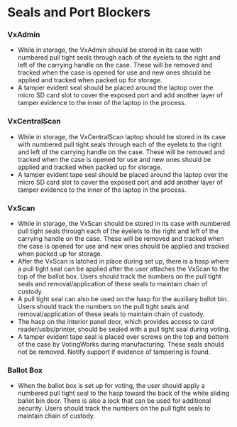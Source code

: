 # Seals and Port Blockers

### VxAdmin

* While in storage, the VxAdmin should be stored in its case with numbered pull tight seals through each of the eyelets to the right and left of the carrying handle on the case. These will be removed and tracked when the case is opened for use and new ones should be applied and tracked when packed up for storage.&#x20;
* A tamper evident seal should be placed around the laptop over the micro SD card slot to cover the exposed port and add another layer of tamper evidence to the inner of the laptop in the process.

### VxCentralScan

* While in storage, the VxCentralScan laptop should be stored in its case with numbered pull tight seals through each of the eyelets to the right and left of the carrying handle on the case. These will be removed and tracked when the case is opened for use and new ones should be applied and tracked when packed up for storage.
* A tamper evident tape seal should be placed around the laptop over the micro SD card slot to cover the exposed port and add another layer of tamper evidence to the inner of the laptop in the process.

### VxScan

* While in storage, the VxScan should be stored in its case with numbered pull tight seals through each of the eyelets to the right and left of the carrying handle on the case. These will be removed and tracked when the case is opened for use and new ones should be applied and tracked when packed up for storage.
* After the VxScan is latched in place during set up, there is a hasp where a pull tight seal can be applied after the user attaches the VxScan to the top of the ballot box.  Users should track the numbers on the pull tight seals and removal/application of these seals to maintain chain of custody.&#x20;
* A pull tight seal can also be used on the hasp for the auxiliary ballot bin.   Users should track the numbers on the pull tight seals and removal/application of these seals to maintain chain of custody.&#x20;
* The hasp on the interior panel door, which provides access to card reader/usbs/printer,  should be sealed with a pull tight seal during voting.&#x20;
* A tamper evident tape seal is placed over screws on the top and bottom of the case by VotingWorks during manufacturing. These seals should not be removed. Notify support if evidence of tampering is found.

### Ballot Box

* When the ballot box is set up for voting, the user should apply a numbered pull tight seal to the hasp toward the back of the white sliding ballot bin door. There is also a lock that can be used for additional security. Users should track the numbers on the pull tight seals to maintain chain of custody.
